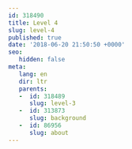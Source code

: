 ```yaml
---
id: 318490
title: Level 4
slug: level-4
published: true
date: '2018-06-20 21:50:50 +0000'
seo:
   hidden: false
meta:
   lang: en
   dir: ltr
   parents:
   -  id: 318489
      slug: level-3
   -  id: 313873
      slug: background
   -  id: 86956
      slug: about
---
```



